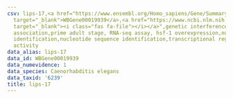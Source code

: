 ```yaml
---
csv: lips-17,<a href="https://www.ensembl.org/Homo_sapiens/Gene/Summary?db=core;g=WBGene00019939"
  target="_blank">WBGene00019939</a>,<a href="https://www.ncbi.nlm.nih.gov/pubmed/30894454"
  target="_blank"><i class="fas fa-file"></i></a>",genetic interference,functional
  association,prime adult stage, RNA-seq assay, hsf-1 overexpression,nucleotide sequence
  identification,nucleotide sequence identification,transcriptional regulation,up-regulates
  activity
data_alias: lips-17
data_id: WBGene00019939
data_numevidence: 1
data_species: Caenorhabditis elegans
data_taxid: '6239'
title: lips-17
---
```

